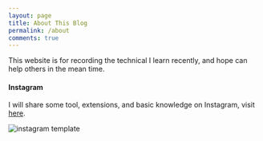 ```yaml
---
layout: page
title: About This Blog
permalink: /about
comments: true
---
```


<div class="row justify-content-between">
<div class="col-md-8 pr-5">

<p>This website is for recording the technical I learn recently, and hope can help others in the mean time.</p>

<h4>Instagram</h4>

<p>I will share some tool, extensions, and basic knowledge on Instagram, visit <a href="https://www.instagram.com/coder_kyo/">here</a>.</p>

<p class="mb-5"><img class="shadow-lg" src="{{site.baseurl}}/assets/images/instagram-template.png" alt="instagram template" /></p>

</div>

<div class="col-md-4">

<!-- <div class="sticky-top sticky-top-80">
<h5>Buy me a coffee</h5>

<p>Thank you for your support! Your donation helps me to maintain and improve <a target="_blank" href="https://github.com/wowthemesnet/mediumish-theme-jekyll">Mediumish <i class="fab fa-github"></i></a>.</p>

<a target="_blank" href="https://www.wowthemes.net/donate/" class="btn btn-danger">Buy me a coffee</a> <a target="_blank" href="https://bootstrapstarter.com/bootstrap-templates/template-mediumish-bootstrap-jekyll/" class="btn btn-warning">Documentation</a>

</div> -->
</div>
</div>
